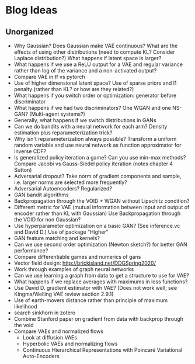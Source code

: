 # Blog Ideas

## Unorganized

- Why Gaussian? Does Gaussian make VAE continuous? What are the effects of using other distributions (need to compute KL? Consider Laplace distribution?) What happens if latent space is larger? 
- What happens if we use a ReLU output for a VAE and regular variance rather than log of the variance and a non-activated output?
- Compare VAE in tf vs pytorch
- Use of higher dimensional latent space? Use of sparse priors and l1 penalty (rather than KL? or how are they related?)
- What happens if you switch order or optimization: generator before discriminator
- What happens if we had two discriminators? One WGAN and one NS-GAN? (Multi-agent systems?)
- Generally, what happens if we switch distributions in GANs
- Can we do bandits with a neural network for each arm? Density estimation plus reparameterization trick?
- Why isn't reparameterization always possible? Transform a uniform random variable and use neural network as function approximator for inverse CDF?
- Is generalized policy iteration a game? Can you use min-max methods? Compare Jacobi vs Gauss-Siedel policy iteration (notes chapter 4 Sutton)
- Adversarial dropout? Take norm of gradient components and sample, i.e. larger norms are selected more frequently?
- Adversarial Autoencoders? Regularized?
- GAN bandit algorithms
- Backpropagation through the VOID + WGAN without Lipschitz condition?
- Different metric for VAE (mutual information between input and output of encoder rather than KL with Gaussian) Use Backpropagation through the VOID for non Gaussian?
- Use hyperparameter optimization on a basic GAN? (See inference.vc and David D.) Use of package "Higher"
- GAN feature matching and kernels?
- Can we use second order optimization (Newton sketch?) for better GAN performance?
- Compare differentiable games and numerics of gans
- Vector field design: http://brickisland.net/DDGSpring2020/
- Work through examples of graph neural networks
- Can we use learning a graph from data to get a structure to use for VAE?
- What happens if we replace averages with maximums in loss functions?
- Use David D. gradient estimator with VAE? (Does not work well; see Kingma/Welling VAE review section 2.9.1)
- Use of earth-movers distance rather than principle of maximum likelihood
- search sinkhorn in zotero
- Combine Stanford paper on gradient from data with backprop through the void
- Compare VAEs and normalized flows
  - Look at diffusion VAEs
  - Hyperbolic VAEs and normalizing flows
  - Continuous Hierarchical Representations with Poincaré Variational Auto-Encoders